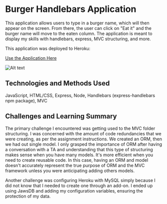 # Burger Handlebars Application

This application allows users to type in a burger name, which will then appear on the screen. From there, the user can click on "Eat it" and the burger name will move to the eaten column. The application is meant to display my skills with handlebars, express, MVC structuring, and more. 

This application was deployed to Heroku:

[Use the Application Here](https://safe-woodland-79086.herokuapp.com/)

![Alt text]('../public/assets/img/burger.gif')

## Technologies and Methods Used
JavaScript, HTML/CSS, Express, Node, Handlebars (express-handlebars npm package), MVC

## Challenges and Learning Summary

The primary challenge I encountered was getting used to the MVC folder structuring. I was concerned with the amount of code redundancies that we were creating, as per the assignment instructions. We created an ORM, then we had out single model. I only grasped the importance of ORM after having a conversation with a TA and understanding that this type of structuring makes sense when you have many models. It's more efficient when you need to create reusable code. In this case, having an ORM and model doesn't accurately represent the true purpose of ORM and the MVC framework unless you were anticipating adding others models. 

Another challenge was configuring Heroku with MySQL simply because I did not know that I needed to create one through an add-on. I ended up using JawsDB and adding my configuration variables, ensuring the protection of my data. 
